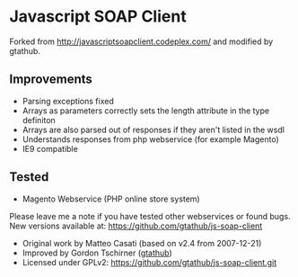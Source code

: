 Javascript SOAP Client
======================

Forked from http://javascriptsoapclient.codeplex.com/ and modified by gtathub.

Improvements
------------

* Parsing exceptions fixed
* Arrays as parameters correctly sets the length attribute in the type definiton
* Arrays are also parsed out of responses if they aren't listed in the wsdl
* Understands responses from php webservice (for example Magento)
* IE9 compatible

Tested
------

* Magento Webservice (PHP online store system)

Please leave me a note if you have tested other webservices or found bugs.
New versions available at: https://github.com/gtathub/js-soap-client

* Original work by Matteo Casati (based on v2.4 from 2007-12-21)
* Improved by Gordon Tschirner ([gtathub](https://github.com/gtathub))
* Licensed under GPLv2: https://github.com/gtathub/js-soap-client.git
